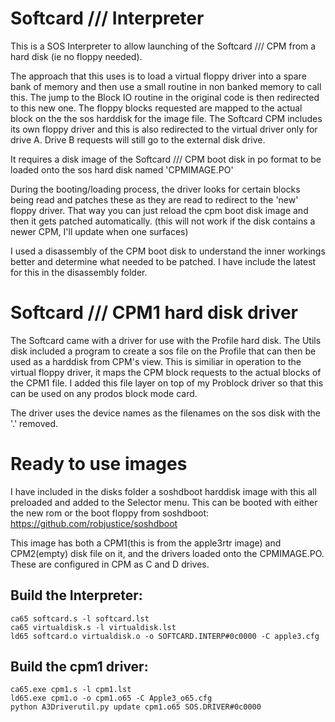 # Softcard /// Interpreter

This is a SOS Interpreter to allow launching of the Softcard /// CPM from a hard disk (ie no floppy needed).

The approach that this uses is to load a virtual floppy driver into a spare bank of memory and then use a small routine in non banked memory to call this. The jump to the Block IO routine in the original code is then redirected to this new one. The floppy blocks requested are mapped to the actual block on the the sos harddisk for the image file. The Softcard CPM includes its own floppy driver and this is also redirected to the virtual driver only for drive A. Drive B requests will still go to the external disk drive.

It requires a disk image of the Softcard /// CPM boot disk in po format to be loaded onto the sos hard disk named 'CPMIMAGE.PO'
 
During the booting/loading process, the driver looks for certain blocks being read and patches these as they are read to redirect to the 'new' floppy driver. That way you can just reload the cpm boot disk image and then it gets patched automatically. (this will not work if the disk contains a newer CPM, I'll update when one surfaces)

I used a disassembly of the CPM boot disk to understand the inner workings better and determine what needed to be patched. I have include the latest for this in the disassembly folder.

# Softcard /// CPM1 hard disk driver

The Softcard came with a driver for use with the Profile hard disk. The Utils disk included a program to create a sos file on the Profile that can then be used as a harddisk from CPM's view. This is similiar in operation to the virtual floppy driver, it maps the CPM block requests to the actual blocks of the CPM1 file. I added this file layer on top of my Problock driver so that this can be used on any prodos block mode card.

The driver uses the device names as the filenames on the sos disk with the '.' removed.

# Ready to use images

I have included in the disks folder a soshdboot harddisk image with this all preloaded and added to the Selector menu. This can be booted with either the new rom or the boot floppy from soshdboot: https://github.com/robjustice/soshdboot

This image has both a CPM1(this is from the apple3rtr image) and CPM2(empty) disk file on it, and the drivers loaded onto the CPMIMAGE.PO. These are configured in CPM as C and D drives.

## Build the Interpreter:
```
ca65 softcard.s -l softcard.lst
ca65 virtualdisk.s -l virtualdisk.lst
ld65 softcard.o virtualdisk.o -o SOFTCARD.INTERP#0c0000 -C apple3.cfg
```

## Build the cpm1 driver:
```
ca65.exe cpm1.s -l cpm1.lst
ld65.exe cpm1.o -o cpm1.o65 -C Apple3_o65.cfg
python A3Driverutil.py update cpm1.o65 SOS.DRIVER#0c0000
```
